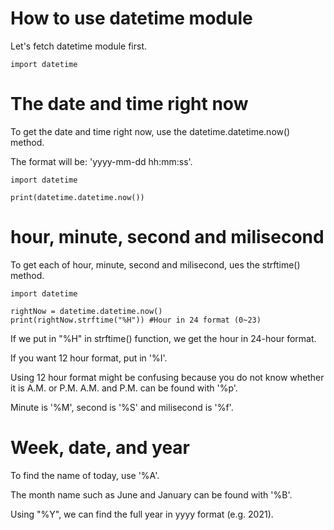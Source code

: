 # How to use datetime module

Let's fetch datetime module first.

```
import datetime
```

# The date and time right now

To get the date and time right now, use the datetime.datetime.now() method.

The format will be: 'yyyy-mm-dd hh:mm:ss'.

```
import datetime

print(datetime.datetime.now())
```

# hour, minute, second and milisecond

To get each of hour, minute, second and milisecond, ues the strftime() method.

```
import datetime

rightNow = datetime.datetime.now()
print(rightNow.strftime("%H")) #Hour in 24 format (0~23)
```

If we put in "%H" in strftime() function, we get the hour in 24-hour format.

If you want 12 hour format, put in '%I'.

Using 12 hour format might be confusing because you do not know whether it is A.M. or P.M. A.M. and P.M. can be found with '%p'.

Minute is '%M', second is '%S' and milisecond is '%f'.

# Week, date, and year

To find the name of today, use '%A'.

The month name such as June and January can be found with '%B'.

Using "%Y", we can find the full year in yyyy format (e.g. 2021).
